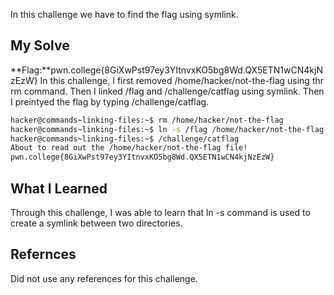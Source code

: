In this challenge we have to find the flag using symlink.
## My Solve

**Flag:**pwn.college{8GiXwPst97ey3YItnvxKO5bg8Wd.QX5ETN1wCN4kjNzEzW}
In this challenge, I first removed /home/hacker/not-the-flag using thr rm command. Then I linked /flag and /challenge/catflag using symlink. Then I preintyed the flag
by typing /challenge/catflag.
```bash
hacker@commands~linking-files:~$ rm /home/hacker/not-the-flag
hacker@commands~linking-files:~$ ln -s /flag /home/hacker/not-the-flag
hacker@commands~linking-files:~$ /challenge/catflag
About to read out the /home/hacker/not-the-flag file!
pwn.college{8GiXwPst97ey3YItnvxKO5bg8Wd.QX5ETN1wCN4kjNzEzW}
```
## What I Learned
Through this challenge, I was able to learn that ln -s command is used to create a symlink between two directories.
## Refernces
Did not use any references for this challenge.
